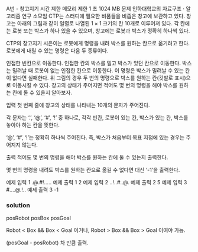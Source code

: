 A번 - 창고지기
시간 제한	메모리 제한
1 초	1024 MB
문제
인하대학교의 자료구조 · 알고리즘 연구 소모임 CTP는 스터디에 필요한 비품들을 비좁은 창고에 보관하고 있다. 창고는 아래의 그림과 같이 일렬로 나열된 
$1\times1$ 크기의 칸 
$10$개로 이루어져 있다. 각 칸에는 로봇 또는 박스가 하나 있을 수 있으며, 창고에는 로봇과 박스가 정확히 하나씩 있다.



CTP의 창고지기 시은이는 로봇에게 명령을 내려 박스를 원하는 칸으로 옮기려고 한다. 로봇에게 내릴 수 있는 명령은 다음 두 종류이다.

인접한 빈칸으로 이동한다.
인접한 칸의 박스를 밀고 박스가 있던 칸으로 이동한다. 박스는 밀려날 때 로봇이 없는 인접한 칸으로 이동한다. 이 명령은 박스가 밀려날 수 있는 칸이 없다면 실패한다.
위 그림의 경우 두 번의 명령으로 박스를 원하는 칸(깃발로 표시)으로 이동시킬 수 있다. 창고의 상태가 주어지면 적어도 몇 번의 명령을 해야 박스를 원하는 칸에 둘 수 있을지 알아보자.

입력
첫 번째 줄에 창고의 상태를 나타내는 
$10$개의 문자가 주어진다.

각 문자는 ‘.’, ‘@’, ‘#’, ‘!’ 중 하나로, 각각 빈칸, 로봇이 있는 칸, 박스가 있는 칸, 박스를 놓아야 하는 칸을 뜻한다. 

‘@’, ‘#’, ‘!’는 정확히 하나씩 주어진다. 즉, 박스가 처음부터 목표 지점에 있는 경우는 주어지지 않는다.

출력
적어도 몇 번의 명령을 해야 박스를 원하는 칸에 둘 수 있는지 출력한다.

몇 번의 명령을 내려도 박스를 원하는 칸으로 옮길 수 없다면 대신 ‘-1’을 출력한다.

예제 입력 1 
.@.#!.....
예제 출력 1 
2
예제 입력 2 
..!..#..@.
예제 출력 2 
5
예제 입력 3 
#....@.!..
예제 출력 3 
-1

### solution
posRobot
posBox
posGoal

Robot < Box && Box < Goal 이거나,
Robot > Box && Box > Goal 이여야 가능.

(posGoal - posRobot) 차 만큼 출력.
